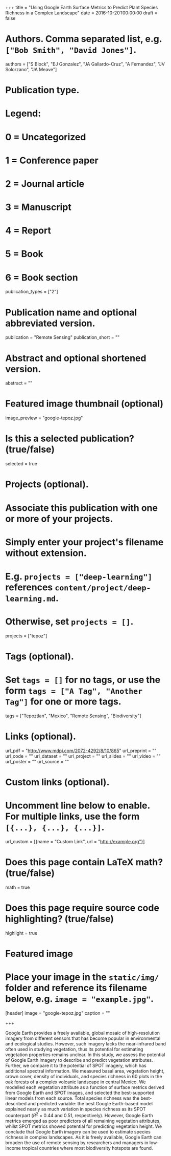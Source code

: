 +++
title = "Using Google Earth Surface Metrics to Predict Plant Species Richness in a Complex Landscape"
date = 2016-10-20T00:00:00
draft = false

# Authors. Comma separated list, e.g. `["Bob Smith", "David Jones"]`.
authors = ["S Block", "EJ Gonzalez", "JA Gallardo-Cruz", "A Fernandez", "JV Solorzano", "JA Meave"]

# Publication type.
# Legend:
# 0 = Uncategorized
# 1 = Conference paper
# 2 = Journal article
# 3 = Manuscript
# 4 = Report
# 5 = Book
# 6 = Book section
publication_types = ["2"]

# Publication name and optional abbreviated version.
publication = "Remote Sensing"
publication_short = ""

# Abstract and optional shortened version.
abstract = ""

# Featured image thumbnail (optional)
image_preview = "google-tepoz.jpg"

# Is this a selected publication? (true/false)
selected = true

# Projects (optional).
#   Associate this publication with one or more of your projects.
#   Simply enter your project's filename without extension.
#   E.g. `projects = ["deep-learning"]` references `content/project/deep-learning.md`.
#   Otherwise, set `projects = []`.
projects = ["tepoz"]

# Tags (optional).
#   Set `tags = []` for no tags, or use the form `tags = ["A Tag", "Another Tag"]` for one or more tags.
tags = ["Tepoztlan", "Mexico", "Remote Sensing", "Biodiversity"]

# Links (optional).
url_pdf = "http://www.mdpi.com/2072-4292/8/10/865"
url_preprint = ""
url_code = ""
url_dataset = ""
url_project = ""
url_slides = ""
url_video = ""
url_poster = ""
url_source = ""

# Custom links (optional).
#   Uncomment line below to enable. For multiple links, use the form `[{...}, {...}, {...}]`.
url_custom = [{name = "Custom Link", url = "http://example.org"}]

# Does this page contain LaTeX math? (true/false)
math = true

# Does this page require source code highlighting? (true/false)
highlight = true

# Featured image
# Place your image in the `static/img/` folder and reference its filename below, e.g. `image = "example.jpg"`.
[header]
image = "google-tepoz.jpg"
caption = ""

+++

Google Earth provides a freely available, global mosaic of high-resolution imagery from different sensors that has become popular in environmental and ecological studies. However, such imagery lacks the near-infrared band often used in studying vegetation, thus its potential for estimating vegetation properties remains unclear. In this study, we assess the potential of Google Earth imagery to describe and predict vegetation attributes. Further, we compare it to the potential of SPOT imagery, which has additional spectral information. We measured basal area, vegetation height, crown cover, density of individuals, and species richness in 60 plots in the oak forests of a complex volcanic landscape in central Mexico. We modelled each vegetation attribute as a function of surface metrics derived from Google Earth and SPOT images, and selected the best-supported linear models from each source. Total species richness was the best-described and predicted variable: the best Google Earth-based model explained nearly as much variation in species richness as its SPOT counterpart ($R^2$ = 0.44 and 0.51, respectively). However, Google Earth metrics emerged as poor predictors of all remaining vegetation attributes, whilst SPOT metrics showed potential for predicting vegetation height. We conclude that Google Earth imagery can be used to estimate species richness in complex landscapes. As it is freely available, Google Earth can broaden the use of remote sensing by researchers and managers in low-income tropical countries where most biodiversity hotspots are found.



